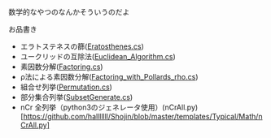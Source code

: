 数学的なやつのなんかそういうのだよ

お品書き

- エラトステネスの篩([Eratosthenes.cs](https://github.com/halllllll/Shojin/blob/master/templates/Typical/Math/Eratosthenes.py))
- ユークリッドの互除法([Euclidean_Algorithm.cs](https://github.com/halllllll/Shojin/blob/master/templates/Typical/Math/Euclidean_Algorithm.cs))
- 素因数分解([Factoring.cs](https://github.com/halllllll/Shojin/blob/master/templates/Typical/Math/Factoring.cs))
- ρ法による素因数分解([Factoring_with_Pollards_rho.cs](https://github.com/halllllll/Shojin/blob/master/templates/Typical/Math/Factoring_with_Pollards_rho.cs))
- 組合せ列挙([Permutation.cs](https://github.com/halllllll/Shojin/blob/master/templates/Typical/Math/Permutation.cs))
- 部分集合列挙([SubsetGenerate.cs](https://github.com/halllllll/Shojin/blob/master/templates/Typical/Math/SubsetGenerate.cs))
- nCr 全列挙（python3のジェネレータ使用）(nCrAll.py)[https://github.com/halllllll/Shojin/blob/master/templates/Typical/Math/nCrAll.py]